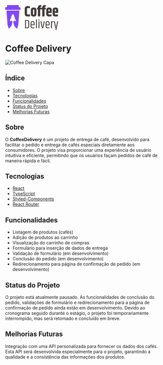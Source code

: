 ![Coffee Delivery Capa](/src/assets/logo.svg)

# Coffee Delivery

![Coffee Delivery Capa](/src/assets/capa.png)

## Índice

- [Sobre](#sobre)
- [Tecnologias](#tecnologias)
- [Funcionalidades](#funcionalidades)
- [Status do Projeto](#status-do-projeto)
- [Melhorias Futuras](#melhorias-futuras)

## Sobre

O **CoffeeDelivery** é um projeto de entrega de café, desenvolvido para facilitar o pedido e entrega de cafés especiais diretamente aos consumidores. O projeto visa proporcionar uma experiência de usuário intuitiva e eficiente, permitindo que os usuários façam pedidos de café de maneira rápida e fácil.

## Tecnologias

- [React](https://reactjs.org/)
- [TypeScript](https://www.typescriptlang.org/)
- [Styled-Components](https://styled-components.com/)
- [React Router](https://reactrouter.com/)

## Funcionalidades

- Listagem de produtos (cafés)
- Adição de produtos ao carrinho
- Visualização do carrinho de compras
- Formulário para inserção de dados de entrega
- Validação de formulário (em desenvolvimento)
- Conclusão do pedido (em desenvolvimento)
- Redirecionamento para página de confirmação de pedido (em desenvolvimento)

## Status do Projeto

O projeto está atualmente pausado. As funcionalidades de conclusão do pedido, validações de formulário e redirecionamento para a página de confirmação de pedido ainda estão em desenvolvimento. Devido ao cronograma seguido durante o estágio, o projeto foi temporariamente interrompido, mas será retomado e concluído em breve.

## Melhorias Futuras

Integração com uma API personalizada para fornecer os dados dos cafés. Esta API será desenvolvida especialmente para o projeto, garantindo a qualidade e a consistência das informações dos produtos.
